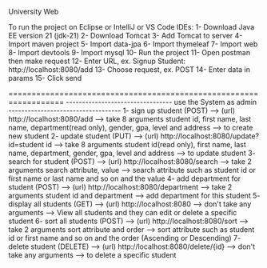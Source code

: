 University Web

To run the project on Eclipse or IntelliJ or VS Code IDEs:
1- Download Java EE version 21 (jdk-21)
2- Download Tomcat
3- Add Tomcat to server
4- Import maven project
5- Import data-jpa
6- Import thymeleaf 
7- Import web 
8- Import devtools
9- Import mysql
10- Run the project
11- Open postman then make request
12- Enter URL, ex. Signup Student: http://localhost:8080/add
13- Choose request, ex. POST
14- Enter data in params
15- Click send

==================================================================
--------------------------------- use the System as admin -----------------------------------
1- sign up student (POST) --> (url) http://localhost:8080/add --> take 8 arguments student id, first name, last name, department(read only), gender, gpa, level and address  --> to create new student 
2- update student (PUT) --> (url) http://localhost:8080/update?id=student id --> take 8 arguments student id(read only), first name, last name, department, gender, gpa, level and address  --> to update student
3- search for student (POST) --> (url) http://localhost:8080/search --> take 2 arguments search attribute, value --> search attribute such as student id or first name or last name and so on and the value
4- add department for student (POST) --> (url) http://localhost:8080/department --> take 2 arguments student id and department --> add department for this student 
5- display all students (GET) --> (url) http://localhost:8080 --> don't take any arguments --> View all students and they can edit or delete a specific student
6- sort all students (POST) --> (url) http://localhost:8080/sort --> take 2 arguments sort attribute and order --> sort attribute such as student id or first name and so on and the order (Ascending or Descending)
7- delete student (DELETE) --> (url) http://localhost:8080/delete/{id} --> don't take any arguments --> to delete a specific student 

